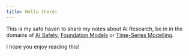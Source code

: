 ```yaml
---
title: Hello there!
---
```


This is my safe haven to share my notes about AI Research, be in in the domains of [AI Safety](ai-safety/index.md), [Foundation Models](./foundation-models) or [Time-Series Modelling](./time-series-modelling).

I hope you enjoy reading this!